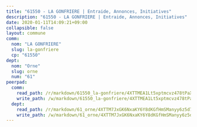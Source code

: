 ```yaml
---
title: "61550 - LA GONFRIERE | Entraide, Annonces, Initiatives"
description: "61550 - LA GONFRIERE | Entraide, Annonces, Initiatives"
date: 2020-01-11T14:09:21+09:00
collapsible: false
layout: commune
comm:
  nom: "LA GONFRIERE"
  slug: la-gonfriere
  cp: "61550"
dept:
  nom: "Orne"
  slug: orne
  num: "61"
peerpad:
  comm:
    read_path: /r/markdown/61550_la-gonfriere/4XTTMEA1Lt5xptmcvz478tPaXKjPP8MKDvss61gw8Sgxvukuz
    write_path: /w/markdown/61550_la-gonfriere/4XTTMEA1Lt5xptmcvz478tPaXKjPP8MKDvss61gw8Sgxvukuz-K3TgUS7inie198PYfAdchmwR8B5Z74QSSyeA9zW4aQJmoRMmDFrh6RumEQiFXjRkkrNotwHcfLnn2Yucb6N96XhVT6JwD2o8des8cus6sWydYqcMRePSPi9Sun4Vw8GotYjKh21S
  dept:
    read_path: /r/markdown/61_orne/4XTTM7JxGK6NxaKY6Y8dKGfHmSManyy6z5d78TaTcUn3zJjy6
    write_path: /w/markdown/61_orne/4XTTM7JxGK6NxaKY6Y8dKGfHmSManyy6z5d78TaTcUn3zJjy6-K3TgUN9f9h2Fmk7w15QXNPtmJYWWDYEB4sLb6BW46ErzRh2NG4TmnnXd3GJfJ3dVSNBE8WudjKbLAy4CD2mQTtYeoUAUzvKztzGsCxcQ4ezpe7WGMgkNubsBkL3vV47Zushr5DqN
---
```


